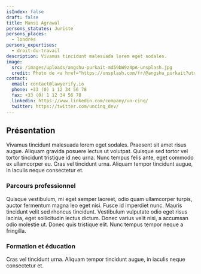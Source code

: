 ```yaml
---
isIndex: false
draft: false
title: Mansi Agrawal
persons_statutes: Juriste
persons_places:
  - londres
persons_expertises:
  - droit-du-travail
description: Vivamus tincidunt malesuada lorem eget sodales.
image:
  src: /images/uploads/angshu-purkait-md59bW9z4pA-unsplash.jpg
  credit: Photo de <a href="https://unsplash.com/fr/@angshu_purkait?utm_content=creditCopyText&utm_medium=referral&utm_source=unsplash">Angshu Purkait</a> sur <a href="https://unsplash.com/fr/photos/une-fille-en-robe-noire-posant-pour-une-photo-md59bW9z4pA?utm_content=creditCopyText&utm_medium=referral&utm_source=unsplash">Unsplash</a>
contact:
  email: contact@lawyerify.io
  phone: +33 (0) 1 12 34 56 78
  fax: +33 (0) 1 12 34 56 78
  linkedin: https://www.linkedin.com/company/un-cinq/
  twitter: https://twitter.com/uncinq_dev/
---
```

## Présentation 

Vivamus tincidunt malesuada lorem eget sodales. Praesent sit amet risus augue. Aliquam gravida posuere lectus ut volutpat. Quisque sed tortor vel tortor tincidunt tristique id nec urna. Nunc tempus felis ante, eget commodo ex ullamcorper eu. Cras vel tincidunt urna. Aliquam tempor tincidunt augue, in iaculis neque consectetur et.

### Parcours professionnel

Quisque vestibulum, mi eget semper laoreet, odio quam ullamcorper turpis, auctor fermentum magna leo eget nisi. Fusce id imperdiet nunc. Mauris tincidunt velit sed rhoncus tincidunt. Vestibulum vulputate odio eget risus lacinia, eget sollicitudin lectus dictum. Donec varius velit nisi, a accumsan odio molestie ut. Donec quis tristique elit. Nunc tempus tempor neque a fringilla.


### Formation et éducation

Cras vel tincidunt urna. Aliquam tempor tincidunt augue, in iaculis neque consectetur et.
